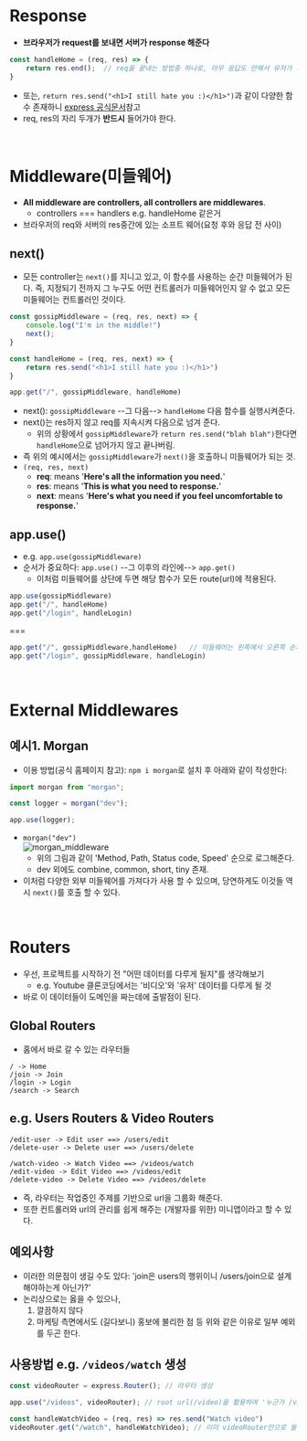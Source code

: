 # Response
- **브라우저가 request를 보내면 서버가 response 해준다**
```javascript
const handleHome = (req, res) => {
    return res.end();  // req을 끝내는 방법중 하나로, 아무 응답도 안해서 유저가 계속 기다리게 하는 거 보단 낫지
}
```
- 또는, `return res.send("<h1>I still hate you :)</h1>")`과 같이 다양한 함수 존재하니 [express 공식문서](https://expressjs.com/ko/4x/api.html)참고
- req, res의 자리 두개가 **반드시** 들어가야 한다.

<br/>

# Middleware(미들웨어)
- **All middleware are controllers, all controllers are middlewares**.
    - controllers === handlers e.g. handleHome 같은거
- 브라우저의 req와 서버의 res중간에 있는 소프트 웨어(요청 후와 응답 전 사이)

## next()
- 모든 controller는 `next()`를 지니고 있고, 이 함수를 사용하는 순간 미들웨어가 된다. 즉, 지정되기 전까지 그 누구도 어떤 컨트롤러가 미들웨어인지 알 수 없고 모든 미들웨어는 컨트롤러인 것이다.
```javascript
const gossipMiddleware = (req, res, next) => {
    console.log("I'm in the middle!")
    next();
}

const handleHome = (req, res, next) => {
    return res.send("<h1>I still hate you :)</h1>")
}

app.get("/", gossipMiddleware, handleHome)
```
- next(): `gossipMiddleware` --그 다음--> `handleHome` 다음 함수를 실행시켜준다.
- next()는 res하지 않고 req를 지속시켜 다음으로 넘겨 준다.
  - 위의 상황에서 `gossipMiddleware`가 `return res.send("blah blah")`한다면 `handleHome`으로 넘어가지 않고 끝나버림.
- 즉 위의 예시에서는 `gossipMiddleware`가 `next()`을 호출하니 미들웨어가 되는 것.
- `(req, res, next)`
    - **req**: means '**Here's all the information you need.**'
    - **res**: means '**This is what you need to response.**'
    - **next**: means '**Here's what you need if you feel uncomfortable to response.**'

## app.use()
- e.g. `app.use(gossipMiddleware)`
- 순서가 중요하다: `app.use()` --그 이후의 라인에--> `app.get()`
    - 이처럼 미들웨어를 상단에 두면 해당 함수가 모든 route(url)에 적용된다.
```javascript
app.use(gossipMiddleware)
app.get("/", handleHome)
app.get("/login", handleLogin)
```
===
```javascript
app.get("/", gossipMiddleware,handleHome)   // 미들웨어는 왼쪽에서 오른쪽 순서로 작동한다.
app.get("/login", gossipMiddleware, handleLogin)

```

<br/>

# External Middlewares
## 예시1. Morgan
- 이용 방법(공식 홈페이지 참고): `npm i morgan`로 설치 후 아래와 같이 작성한다:
```javascript
import morgan from "morgan"; 

const logger = morgan("dev");

app.use(logger);
```         
- `morgan("dev")`     
    ![morgan_middleware](https://user-images.githubusercontent.com/85475577/148062765-a567d902-a883-4a7e-a48b-71acf980ffc0.png)     
    - 위의 그림과 같이 'Method, Path, Status code, Speed' 순으로 로그해준다.
    - dev 외에도 combine, common, short, tiny 존재.
- 이처럼 다양한 외부 미들웨어를 가져다가 사용 할 수 있으며, 당연하게도 이것들 역시 `next()`를 호출 할 수 있다.

<br/>

# Routers
- 우선, 프로젝트를 시작하기 전 "어떤 데이터를 다루게 될지"를 생각해보기
    - e.g. Youtube 클론코딩에서는 '비디오'와 '유저' 데이터를 다루게 될 것
- 바로 이 데이터들이 도메인을 짜는데에 출발점이 된다.

## Global Routers
- 홈에서 바로 갈 수 있는 라우터들
```
/ -> Home
/join -> Join
/login -> Login
/search -> Search
```

## e.g. Users Routers & Video Routers
```
/edit-user -> Edit user ==> /users/edit
/delete-user -> Delete user ==> /users/delete

/watch-video -> Watch Video ==> /videos/watch
/edit-video -> Edit Video ==> /videos/edit
/delete-video -> Delete Video ==> /videos/delete
```

- 즉, 라우터는 작업중인 주제를 기반으로 url을 그룹화 해준다.
- 또한 컨트롤러와 url의 관리를 쉽게 해주는 (개발자를 위한) 미니앱이라고 할 수 있다.

## 예외사항
- 이러한 의문점이 생길 수도 있다: 'join은 users의 행위이니 /users/join으로 설계해야하는게 아닌가?'
- 논리상으로는 옳을 수 있으나,
    1. 깔끔하지 않다
    2. 마케팅 측면에서도 (길다보니) 홍보에 불리한 점 등
    위와 같은 이유로 일부 예외를 두곤 한다.

## 사용방법 e.g. `/videos/watch` 생성
```javascript
const videoRouter = express.Router(); // 라우터 생성

app.use("/videos", videoRouter); // root url(/video)을 활용하여 '누군가 /videos 로 시작하는 url을 입력하면 videoRouter 안으로 들어가게끔하라' 입력

const handleWatchVideo = (req, res) => res.send("Watch video")
videoRouter.get("/watch", handleWatchVideo); // 이미 videoRouter안으로 들어와있는 상태이기 때문에 /videos/watch로 적지 않는다.
```










